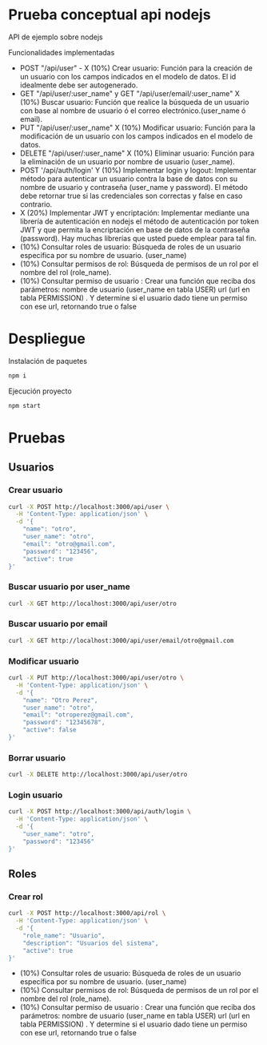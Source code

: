 # Prueba conceptual api nodejs

API de ejemplo sobre nodejs

Funcionalidades implementadas

 * POST "/api/user" - X (10%) Crear usuario: Función para la creación de un usuario con los campos indicados en el modelo de datos. El id idealmente debe ser autogenerado. 
 * GET "/api/user/:user_name" y GET "/api/user/email/:user_name" X (10%) Buscar usuario: Función que realice la búsqueda de un usuario con base  al nombre de usuario ó el correo electrónico.(user_name ó email).
 * PUT "/api/user/:user_name" X (10%) Modificar usuario:  Función para la modificación de un usuario con los campos indicados en el modelo de datos. 
 * DELETE "/api/user/:user_name" X (10%) Eliminar  usuario:  Función para la eliminación de un usuario por nombre de usuario (user_name). 
 * POST '/api/auth/login' Y (10%) Implementar login y logout: Implementar método para autenticar un usuario contra la base de datos con su nombre de usuario y contraseña (user_name y password). El método debe retornar true si las credenciales son correctas y false en caso contrario.
 * X (20%) Implementar JWT y encriptación:  Implementar mediante una librería de autenticación en nodejs el método de autenticación por token JWT y que permita la encriptación en base de datos de la contraseña (password). Hay muchas librerías que usted puede emplear para tal fin. 
 * (10%) Consultar roles de usuario: Búsqueda de roles de un usuario específica por su nombre de usuario. (user_name) 
 * (10%) Consultar permisos de rol: Búsqueda de permisos de un rol por el nombre del rol (role_name). 
 * (10%) Consultar permiso de usuario : Crear una función que reciba dos parámetros: nombre de usuario (user_name en tabla USER)  url (url en tabla PERMISSION) .    Y determine si el usuario dado tiene un permiso con ese url, retornando true o false 


# Despliegue

Instalación de paquetes

```bash
npm i
```

Ejecución proyecto
```bash
npm start
```


# Pruebas

## Usuarios
### Crear usuario
```bash
curl -X POST http://localhost:3000/api/user \
  -H 'Content-Type: application/json' \
  -d '{
    "name": "otro",
    "user_name": "otro",
    "email": "otro@gmail.com",
    "password": "123456",
    "active": true
}'
```


### Buscar usuario por user_name
```bash
curl -X GET http://localhost:3000/api/user/otro
```

### Buscar usuario por email
```bash
curl -X GET http://localhost:3000/api/user/email/otro@gmail.com 
```

### Modificar usuario
```bash
curl -X PUT http://localhost:3000/api/user/otro \
  -H 'Content-Type: application/json' \
  -d '{
    "name": "Otro Perez",
    "user_name": "otro",
    "email": "otroperez@gmail.com",
    "password": "12345678",
    "active": false
}'
```

### Borrar usuario
```bash
curl -X DELETE http://localhost:3000/api/user/otro
```

### Login usuario
```bash
curl -X POST http://localhost:3000/api/auth/login \
  -H 'Content-Type: application/json' \
  -d '{
    "user_name": "otro",
    "password": "123456"
}'
```


## Roles

### Crear rol
```bash
curl -X POST http://localhost:3000/api/rol \
  -H 'Content-Type: application/json' \
  -d '{
    "role_name": "Usuario",
    "description": "Usuarios del sistema",
    "active": true
}'
```


 * (10%) Consultar roles de usuario: Búsqueda de roles de un usuario específica por su nombre de usuario. (user_name) 
 * (10%) Consultar permisos de rol: Búsqueda de permisos de un rol por el nombre del rol (role_name). 
 * (10%) Consultar permiso de usuario : Crear una función que reciba dos parámetros: nombre de usuario (user_name en tabla USER)  url (url en tabla PERMISSION) .    Y determine si el usuario dado tiene un permiso con ese url, retornando true o false 





